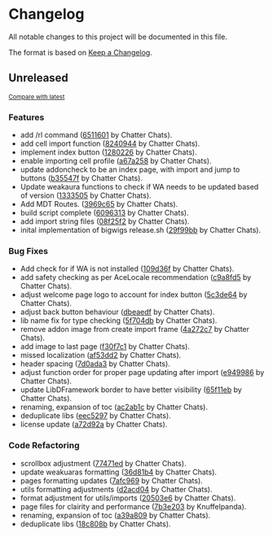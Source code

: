 # Changelog

All notable changes to this project will be documented in this file.

The format is based on [Keep a Changelog](http://keepachangelog.com/en/1.0.0/).

<!-- insertion marker -->
## Unreleased

<small>[Compare with latest]()</small>

### Features

- add /rl command ([6511601]() by Chatter Chats).
- add cell import function ([8240944]() by Chatter Chats).
- implement index button ([1280226]() by Chatter Chats).
- enable importing cell profile ([a67a258]() by Chatter Chats).
- update addoncheck to be an index page, with import and jump to buttons ([b35547f]() by Chatter Chats).
- Update weakaura functions to check if WA needs to be updated based of version ([1333505]() by Chatter Chats).
- Add MDT Routes. ([3969c65]() by Chatter Chats).
- build script complete ([6096313]() by Chatter Chats).
- add import string files ([08f25f2]() by Chatter Chats).
- inital implementation of bigwigs release.sh ([29f99bb]() by Chatter Chats).

### Bug Fixes

- Add check for if WA is not installed ([109d36f]() by Chatter Chats).
- add safety checking as per AceLocale recommendation ([c9a8fd5]() by Chatter Chats).
- adjust welcome page logo to account for index button ([5c3de64]() by Chatter Chats).
- adjust back button behaviour ([dbeaedf]() by Chatter Chats).
- lib name fix for type checking ([5f704db]() by Chatter Chats).
- remove addon image from create import frame ([4a272c7]() by Chatter Chats).
- add image to last page ([f30f7c1]() by Chatter Chats).
- missed localization ([af53dd2]() by Chatter Chats).
- header spacing ([7d0ada3]() by Chatter Chats).
- adjust function order for proper page updating after import ([e949986]() by Chatter Chats).
- update LibDFramework border to have better visibility ([65f11eb]() by Chatter Chats).
- renaming, expansion of toc ([ac2ab1c]() by Chatter Chats).
- deduplicate libs ([eec5297]() by Chatter Chats).
- license update ([a72d92a]() by Chatter Chats).

### Code Refactoring

- scrollbox adjustment ([77471ed]() by Chatter Chats).
- update weakuaras formatting ([36d81b4]() by Chatter Chats).
- pages formatting updates ([7afc969]() by Chatter Chats).
- utils formatting adjustments ([d2acd04]() by Chatter Chats).
- format adjustment for utils/imports ([20503e6]() by Chatter Chats).
- page files for clairity and performance ([7b3e203]() by Knuffelpanda).
- renaming, expansion of toc ([a39a809]() by Chatter Chats).
- deduplicate libs ([18c808b]() by Chatter Chats).

<!-- insertion marker -->
